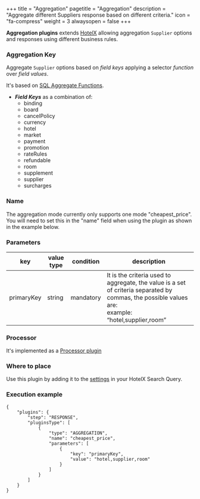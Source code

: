 +++
title = "Aggregation"
pagetitle = "Aggregation"
description = "Aggregate different Suppliers response based on different criteria."
icon = "fa-compress"
weight = 3
alwaysopen = false
+++

**Aggregation plugins** extends [HotelX](/hotel-x/) allowing aggregation `Supplier` options and responses using different business rules.

### Aggregation Key

Aggregate `Supplier` options based on _field keys_ applying a selector _function_ over _field values_.

It's based on [SQL Aggregate Functions](https://www.postgresql.org/docs/current/static/functions-aggregate.html).

* **_Field Keys_** as a combination of:
  * binding
  * board
  * cancelPolicy
  * currency
  * hotel
  * market
  * payment
  * promotion
  * rateRules 
  * refundable
  * room
  * supplement
  * supplier
  * surcharges

### Name
The aggregation mode currently only supports one mode "cheapest_price". You will need to set this in the "name" field when using the plugin as shown in the example below.


### Parameters

|key|value type|condition|description|
|---|----|----|---|
|primaryKey|string|mandatory|It is the criteria used to aggregate, the value is a set of criteria separated by commas, the possible values are:<br>example: “hotel,supplier,room”|


### Processor

It's implemented as a [Processor plugin](/hotel-x/plugins/processor)


### Where to place

Use this plugin by adding it to the [settings](https://docs.travelgatex.com/hotel-x/concepts/settings/) in your HotelX Search Query.


### Execution example

```
{
    "plugins": {
        "step": "RESPONSE",
        "pluginsType": [
            {
                "type": "AGGREGATION",
                "name": "cheapest_price",
                "parameters": [
                    {
                        "key": "primaryKey",
                        "value": "hotel,supplier,room"
                    }
                ]
            }
        ]
    }
}
```
